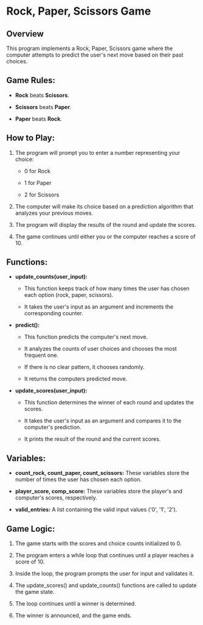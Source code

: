 # Rock, Paper, Scissors Game

## Overview
This program implements a Rock, Paper, Scissors game where the computer
attempts to predict the user\'s next move based on their past choices.

## Game Rules:

- **Rock** beats **Scissors**.

- **Scissors** beats **Paper**.

- **Paper** beats **Rock**.

## How to Play:

1.  The program will prompt you to enter a number representing your
    choice:

    - 0 for Rock

    - 1 for Paper

    - 2 for Scissors

2.  The computer will make its choice based on a prediction algorithm
    that analyzes your previous moves.

3.  The program will display the results of the round and update the
    scores.

4.  The game continues until either you or the computer reaches a score
    of 10.

## Functions:

- **update_counts(user_input):**

  - This function keeps track of how many times the user has chosen each
    option (rock, paper, scissors).

  - It takes the user\'s input as an argument and increments the
    corresponding counter.

- **predict():**

  - This function predicts the computer\'s next move.

  - It analyzes the counts of user choices and chooses the most frequent
    one.

  - If there is no clear pattern, it chooses randomly.

  - It returns the computers predicted move.

- **update_scores(user_input):**

  - This function determines the winner of each round and updates the
    scores.

  - It takes the user\'s input as an argument and compares it to the
    computer\'s prediction.

  - It prints the result of the round and the current scores.
    
## Variables:

- **count_rock, count_paper, count_scissors:** These variables store the
  number of times the user has chosen each option.

- **player_score, comp_score:** These variables store the player\'s and
  computer\'s scores, respectively.

- **valid_entries:** A list containing the valid input values (\'0\',
  \'1\', \'2\').

## Game Logic:

1.  The game starts with the scores and choice counts initialized to 0.

2.  The program enters a while loop that continues until a player
    reaches a score of 10.

3.  Inside the loop, the program prompts the user for input and
    validates it.

4.  The update_scores() and update_counts() functions are called to
    update the game state.

5.  The loop continues until a winner is determined.

6.  The winner is announced, and the game ends.
